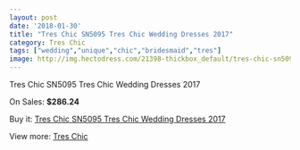```yaml
---
layout: post
date: '2018-01-30'
title: "Tres Chic SN5095 Tres Chic Wedding Dresses 2017"
category: Tres Chic
tags: ["wedding","unique","chic","bridesmaid","tres"]
image: http://img.hectodress.com/21398-thickbox_default/tres-chic-sn5095-tres-chic-wedding-dresses-2013.jpg
---
```

Tres Chic SN5095 Tres Chic Wedding Dresses 2017

On Sales: **$286.24**
<a href="https://www.hectodress.com/tres-chic/9927-tres-chic-sn5095-tres-chic-wedding-dresses-2013.html"><amp-img layout="responsive" width="600" height="600" src="//img.hectodress.com/21398-thickbox_default/tres-chic-sn5095-tres-chic-wedding-dresses-2013.jpg" alt="Tres Chic SN5095 Tres Chic Wedding Dresses 2017 0" /></a>

Buy it: [Tres Chic SN5095 Tres Chic Wedding Dresses 2017](https://www.hectodress.com/tres-chic/9927-tres-chic-sn5095-tres-chic-wedding-dresses-2013.html "Tres Chic SN5095 Tres Chic Wedding Dresses 2017")

View more: [Tres Chic](https://www.hectodress.com/164-tres-chic "Tres Chic")